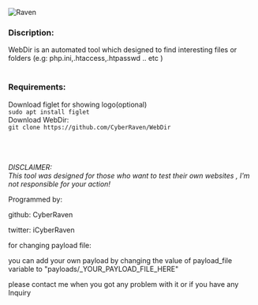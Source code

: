 ![Raven](https://user-images.githubusercontent.com/77549466/107131953-34108300-68ec-11eb-8bcf-3ab32f1ed741.jpg)

### **Discription:**<br/>
WebDir is an automated tool which designed to find interesting files or folders (e.g: php.ini,.htaccess,.htpasswd .. etc ) <br/><br/>

### **Requirements:**<br/>
Download figlet for showing logo(optional)<br/>
`sudo apt install figlet`<br/>
Download WebDir:<br/>
`git clone https://github.com/CyberRaven/WebDir`<br/>




<br/><br/><br/>
_DISCLAIMER:<br/>
This tool was designed for those who want to test their own websites , I'm not responsible for your action!_





Programmed by:

github: CyberRaven

twitter: iCyberRaven


for changing payload file:

you can add your own payload by changing the value of payload_file variable to "payloads/_YOUR_PAYLOAD_FILE_HERE" 




please contact me when you got any problem with it or if you have any Inquiry

